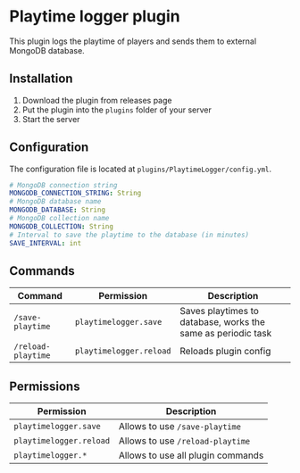 # Playtime logger plugin
This plugin logs the playtime of players and sends them to external MongoDB database.

## Installation
1. Download the plugin from releases page
2. Put the plugin into the `plugins` folder of your server
3. Start the server

## Configuration
The configuration file is located at `plugins/PlaytimeLogger/config.yml`.
```yaml
# MongoDB connection string
MONGODB_CONNECTION_STRING: String
# MongoDB database name
MONGODB_DATABASE: String
# MongoDB collection name
MONGODB_COLLECTION: String
# Interval to save the playtime to the database (in minutes)
SAVE_INTERVAL: int
```

## Commands
| Command            | Permission              | Description                                                  |
|--------------------|-------------------------|--------------------------------------------------------------|
| `/save-playtime`   | `playtimelogger.save`   | Saves playtimes to database, works the same as periodic task |
| `/reload-playtime` | `playtimelogger.reload` | Reloads plugin config                                        |

## Permissions
| Permission            | Description                  |
|-----------------------|------------------------------|
| `playtimelogger.save` | Allows to use `/save-playtime`|
| `playtimelogger.reload` | Allows to use `/reload-playtime`|
 | `playtimelogger.*` | Allows to use all plugin commands|
